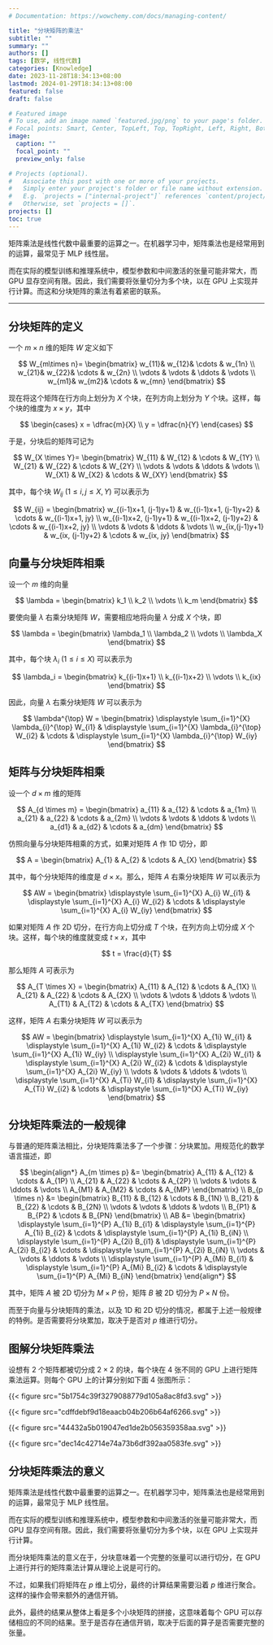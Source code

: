 ```yaml
---
# Documentation: https://wowchemy.com/docs/managing-content/

title: "分块矩阵的乘法"
subtitle: ""
summary: ""
authors: []
tags: [数学, 线性代数]
categories: [Knowledge]
date: 2023-11-28T18:34:13+08:00
lastmod: 2024-01-29T18:34:13+08:00
featured: false
draft: false

# Featured image
# To use, add an image named `featured.jpg/png` to your page's folder.
# Focal points: Smart, Center, TopLeft, Top, TopRight, Left, Right, BottomLeft, Bottom, BottomRight.
image:
  caption: ""
  focal_point: ""
  preview_only: false

# Projects (optional).
#   Associate this post with one or more of your projects.
#   Simply enter your project's folder or file name without extension.
#   E.g. `projects = ["internal-project"]` references `content/project/deep-learning/index.md`.
#   Otherwise, set `projects = []`.
projects: []
toc: true
---
```


矩阵乘法是线性代数中最重要的运算之一。在机器学习中，矩阵乘法也是经常用到的运算，最常见于 MLP 线性层。

而在实际的模型训练和推理系统中，模型参数和中间激活的张量可能非常大，而 GPU 显存空间有限。因此，我们需要将张量切分为多个块，以在 GPU 上实现并行计算。而这和分块矩阵的乘法有着紧密的联系。

<!--more-->

------

## 分块矩阵的定义

一个 $m \times n$ 维的矩阵 $W$ 定义如下

$$
W_{m\times n}=  
\begin{bmatrix}  
  w_{11}& w_{12}& \cdots  & w_{1n} \\  
  w_{21}& w_{22}& \cdots  & w_{2n} \\  
  \vdots & \vdots & \ddots & \vdots \\  
  w_{m1}& w_{m2}& \cdots  & w_{mn}  
\end{bmatrix}
$$

现在将这个矩阵在行方向上划分为 $X$ 个块，在列方向上划分为 $Y$ 个块。这样，每个块的维度为 $x \times y$，其中

$$
\begin{cases}
    x = \dfrac{m}{X} \\
    y = \dfrac{n}{Y}
\end{cases}
$$

于是，分块后的矩阵可记为

$$
W_{X \times Y}=
\begin{bmatrix}
    W_{11} & W_{12} & \cdots & W_{1Y} \\
    W_{21} & W_{22} & \cdots & W_{2Y} \\
    \vdots & \vdots & \ddots & \vdots \\
    W_{X1} & W_{X2} & \cdots & W_{XY}
\end{bmatrix}
$$

其中，每个块 $W_{ij} \ (1 \leqslant i,j \leqslant X,Y)$ 可以表示为

$$
W_{ij} = \begin{bmatrix}
    w_{(i-1)x+1, (j-1)y+1} & w_{(i-1)x+1, (j-1)y+2} & \cdots & w_{(i-1)x+1, jy} \\
    w_{(i-1)x+2, (j-1)y+1} & w_{(i-1)x+2, (j-1)y+2} & \cdots & w_{(i-1)x+2, jy} \\
    \vdots & \vdots & \ddots & \vdots \\
    w_{ix,(j-1)y+1} & w_{ix, (j-1)y+2} & \cdots & w_{ix, jy}
\end{bmatrix}
$$

## 向量与分块矩阵相乘

设一个 $m$ 维的向量

$$
\lambda = \begin{bmatrix} k_1 \\ k_2 \\ \vdots \\ k_m \end{bmatrix}
$$

要使向量 $\lambda$ 右乘分块矩阵 $W$，需要相应地将向量 $\lambda$ 分成 $X$ 个块，即

$$
\lambda = \begin{bmatrix} \lambda_1 \\ \lambda_2 \\ \vdots \\ \lambda_X \end{bmatrix}
$$

其中，每个块 $\lambda_{i} \ (1 \leqslant i \leqslant X)$ 可以表示为

$$
\lambda_i = \begin{bmatrix}
    k_{(i-1)x+1} \\
    k_{(i-1)x+2} \\
    \vdots \\
    k_{ix}
\end{bmatrix}
$$

因此，向量 $\lambda$ 右乘分块矩阵 $W$ 可以表示为

$$
\lambda^{\top} W = 
\begin{bmatrix}
    \displaystyle \sum_{i=1}^{X} \lambda_{i}^{\top} W_{i1} &
    \displaystyle \sum_{i=1}^{X} \lambda_{i}^{\top} W_{i2} &
    \cdots &
    \displaystyle \sum_{i=1}^{X} \lambda_{i}^{\top} W_{iy}
\end{bmatrix}
$$

## 矩阵与分块矩阵相乘

设一个 $d \times m$ 维的矩阵

$$
A_{d \times m} = \begin{bmatrix} a_{11} & a_{12} & \cdots & a_{1m} \\ a_{21} & a_{22} & \cdots & a_{2m} \\ \vdots & \vdots & \ddots & \vdots \\ a_{d1} & a_{d2} & \cdots & a_{dm} \end{bmatrix}
$$

仿照向量与分块矩阵相乘的方式，如果对矩阵 $A$ 作 1D 切分，即

$$
A = \begin{bmatrix} A_{1} & A_{2} & \cdots & A_{X} \end{bmatrix}
$$

其中，每个分块矩阵的维度是 $d \times x$。那么，矩阵 $A$ 右乘分块矩阵 $W$ 可以表示为

$$
AW = 
\begin{bmatrix}
    \displaystyle \sum_{i=1}^{X} A_{i} W_{i1} &
    \displaystyle \sum_{i=1}^{X} A_{i} W_{i2} &
    \cdots &
    \displaystyle \sum_{i=1}^{X} A_{i} W_{iy}
\end{bmatrix}
$$

如果对矩阵 $A$ 作 2D 切分，在行方向上切分成 $T$ 个块，在列方向上切分成 $X$ 个块。这样，每个块的维度就变成 $t \times x$，其中

$$
t = \frac{d}{T}
$$

那么矩阵 $A$ 可表示为

$$
A_{T \times X} = 
\begin{bmatrix}
    A_{11} & A_{12} & \cdots & A_{1X} \\
    A_{21} & A_{22} & \cdots & A_{2X} \\
    \vdots & \vdots & \ddots & \vdots \\
    A_{T1} & A_{T2} & \cdots & A_{TX}
\end{bmatrix}
$$

这样，矩阵 $A$ 右乘分块矩阵 $W$ 可以表示为

$$
AW = 
\begin{bmatrix}
    \displaystyle \sum_{i=1}^{X} A_{1i} W_{i1} &
    \displaystyle \sum_{i=1}^{X} A_{1i} W_{i2} &
    \cdots &
    \displaystyle \sum_{i=1}^{X} A_{1i} W_{iy} \\
    \displaystyle \sum_{i=1}^{X} A_{2i} W_{i1} &
    \displaystyle \sum_{i=1}^{X} A_{2i} W_{i2} &
    \cdots &
    \displaystyle \sum_{i=1}^{X} A_{2i} W_{iy} \\
    \vdots & \vdots & \ddots & \vdots \\
    \displaystyle \sum_{i=1}^{X} A_{Ti} W_{i1} &
    \displaystyle \sum_{i=1}^{X} A_{Ti} W_{i2} &
    \cdots &
    \displaystyle \sum_{i=1}^{X} A_{Ti} W_{iy}
\end{bmatrix}
$$

## 分块矩阵乘法的一般规律

与普通的矩阵乘法相比，分块矩阵乘法多了一个步骤：分块累加。用规范化的数学语言描述，即

$$
\begin{align*}
    A_{m \times p} &= \begin{bmatrix}
        A_{11} & A_{12} & \cdots & A_{1P} \\
        A_{21} & A_{22} & \cdots & A_{2P} \\
        \vdots & \vdots & \ddots & \vdots \\
        A_{M1} & A_{M2} & \cdots & A_{MP}
    \end{bmatrix} \\
    B_{p \times n} &= \begin{bmatrix}
        B_{11} & B_{12} & \cdots & B_{1N} \\
        B_{21} & B_{22} & \cdots & B_{2N} \\
        \vdots & \vdots & \ddots & \vdots \\
        B_{P1} & B_{P2} & \cdots & B_{PN}
    \end{bmatrix} \\
    AB &= \begin{bmatrix}
        \displaystyle \sum_{i=1}^{P} A_{1i} B_{i1} & \displaystyle \sum_{i=1}^{P} A_{1i} B_{i2} & \cdots & \displaystyle \sum_{i=1}^{P} A_{1i} B_{iN} \\
        \displaystyle \sum_{i=1}^{P} A_{2i} B_{i1} & \displaystyle \sum_{i=1}^{P} A_{2i} B_{i2} & \cdots & \displaystyle \sum_{i=1}^{P} A_{2i} B_{iN} \\
        \vdots & \vdots & \ddots & \vdots \\
        \displaystyle \sum_{i=1}^{P} A_{Mi} B_{i1} & \displaystyle \sum_{i=1}^{P} A_{Mi} B_{i2} & \cdots & \displaystyle \sum_{i=1}^{P} A_{Mi} B_{iN}
    \end{bmatrix}
\end{align*}
$$

其中，矩阵 $A$ 被 2D 切分为 $M \times P$ 份，矩阵 $B$ 被 2D 切分为 $P \times N$ 份。

而至于向量与分块矩阵的乘法，以及 1D 和 2D 切分的情况，都属于上述一般规律的特例。是否需要将分块累加，取决于是否对 $p$ 维进行切分。

## 图解分块矩阵乘法

设想有 2 个矩阵都被切分成 $2 \times 2$ 的块，每个块在 4 张不同的 GPU 上进行矩阵乘法运算。则每个 GPU 上的计算分别如下面 4 张图所示：

{{< figure src="5b1754c39f3279088779d105a8ac8fd3.svg" >}}

{{< figure src="cdffdebf9d18eaacb04b206b64af6266.svg" >}}

{{< figure src="44432a5b019047ed1de2b056359358aa.svg" >}}

{{< figure src="dec14c42714e74a73b6df392aa0583fe.svg" >}}

## 分块矩阵乘法的意义

矩阵乘法是线性代数中最重要的运算之一。在机器学习中，矩阵乘法也是经常用到的运算，最常见于 MLP 线性层。

而在实际的模型训练和推理系统中，模型参数和中间激活的张量可能非常大，而 GPU 显存空间有限。因此，我们需要将张量切分为多个块，以在 GPU 上实现并行计算。

而分块矩阵乘法的意义在于，分块意味着一个完整的张量可以进行切分，在 GPU 上进行并行的矩阵乘法计算从理论上说是可行的。

不过，如果我们将矩阵在 $p$ 维上切分，最终的计算结果需要沿着 $p$ 维进行聚合。这样的操作会带来额外的通信开销。

此外，最终的结果从整体上看是多个小块矩阵的拼接，这意味着每个 GPU 可以存储相应的不同的结果。至于是否存在通信开销，取决于后面的算子是否需要完整的张量。